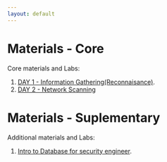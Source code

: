 ```yaml
---
layout: default
---
```


# Materials - Core

Core materials and Labs:

1.  [DAY 1 - Information Gathering(Reconnaisance)](./recon.html).
2.  [DAY 2 - Network Scanning](./scan.html)

# Materials - Suplementary

Additional materials and Labs:

1.  [Intro to Database for security engineer](./database.html).


